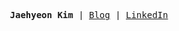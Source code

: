 <p><pre align="center">
 <strong>Jaehyeon Kim </strong>| <a href="https://kiku99.tistory.com/">Blog</a> | <a href="https://www.linkedin.com/in/kiku99/">LinkedIn</a> </pre></p>
